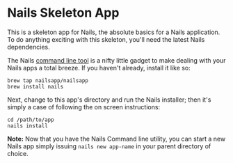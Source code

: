 # Nails Skeleton App

This is a skeleton app for Nails, the absolute basics for a Nails application. To do
anything exciting with this skeleton, you'll need the latest Nails dependencies.

The Nails [command line tool](https://github.com/nailsapp/command-line-tool) is a
nifty little gadget to make dealing with your Nails apps a total breeze. If you
haven't already, install it like so:

	brew tap nailsapp/nailsapp
	brew install nails

Next, change to this app's directory and run the Nails installer; then it's simply
a case of following the on screen instructions:

	cd /path/to/app
	nails install

**Note:** Now that you have the Nails Command line utility, you can start a new Nails
app simply issuing `nails new app-name` in your parent directory of choice.